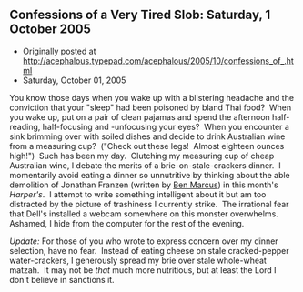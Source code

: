 ## Confessions of a Very Tired Slob: Saturday, 1 October 2005

 * Originally posted at http://acephalous.typepad.com/acephalous/2005/10/confessions_of_.html
 * Saturday, October 01, 2005



You know those days when you wake up with a blistering headache and the conviction that your "sleep" had been poisoned by bland Thai food?  When you wake up, put on a pair of clean pajamas and spend the afternoon half-reading, half-focusing and -unfocusing your eyes?  When you encounter a sink brimming over with soiled dishes and decide to drink Australian wine from a measuring cup?  ("Check out these legs!  Almost eighteen ounces high!")  Such has been my day.  Clutching my measuring cup of cheap Australian wine, I debate the merits of a brie-on-stale-crackers dinner.  I momentarily avoid eating a dinner so unnutritive by thinking about the able demolition of Jonathan Franzen (written by [Ben Marcus](http://acephalous.typepad.com/acephalous/2005/07/fixing\_a\_hole\_w.html#more)) in this month's _Harper's_.  I attempt to write something intelligent about it but am too distracted by the picture of trashiness I currently strike.  The irrational fear that Dell's installed a webcam somewhere on this monster overwhelms.  Ashamed, I hide from the computer for the rest of the evening. 

_Update:_ For those of you who wrote to express concern over my dinner selection, have no fear.  Instead of eating cheese on stale cracked-pepper water-crackers, I generously spread my brie over stale whole-wheat matzah.  It may not be _that_ much more nutritious, but at least the Lord I don't believe in sanctions it.  

		
